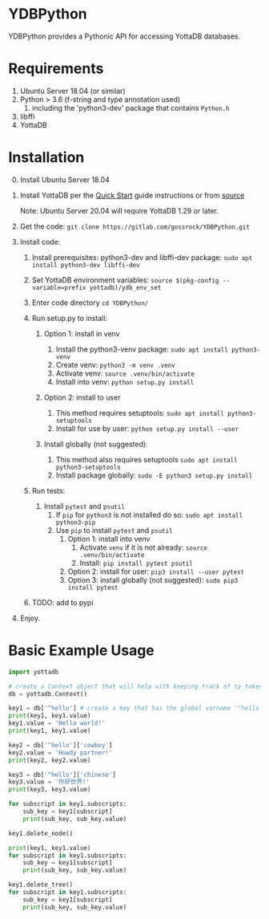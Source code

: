 # YDBPython

YDBPython provides a Pythonic API for accessing YottaDB databases.

# Requirements
1. Ubuntu Server 18.04 (or similar)
2. Python > 3.6 (f-string and type annotation used)
    1. including the 'python3-dev' package that contains `Python.h`
3. libffi
3. YottaDB

# Installation
0. Install Ubuntu Server 18.04

1. Install YottaDB per the [Quick Start](https://docs.yottadb.com/MultiLangProgGuide/MultiLangProgGuide.html#quick-start) guide instructions or from [source](https://gitlab.com/YottaDB/DB/YDB)

    Note: Ubuntu Server 20.04 will require YottaDB 1.29 or later. 

2. Get the code: `git clone https://gitlab.com/gossrock/YDBPython.git`
3. Install code:
    1. Install prerequisites: python3-dev and libffi-dev package: `sudo apt install python3-dev libffi-dev`

    2. Set YottaDB environment variables: `source $(pkg-config --variable=prefix yottadb)/ydb_env_set`
    
    3. Enter code directory `cd YDBPython/` 

    4. Run setup.py to install:
           
        1. Option 1: install in venv
            1. Install the python3-venv package: `sudo apt install python3-venv`
            2. Create venv: `python3 -m venv .venv`
            3. Activate venv: `source .venv/bin/activate`
            4. Install into venv: `python setup.py install`

        2. Option 2: install to user
            1. This method requires setuptools: `sudo apt install python3-setuptools`
            2. Install for use by user: `python setup.py install --user`
                        
        3. Install globally (not suggested):
            1. This method also requires setuptools `sudo apt install python3-setuptools`
            2. Install package globally: `sudo -E python3 setup.py install`
            
    5. Run tests:
        1. Install `pytest` and `psutil`
            1. If `pip` for `python3` is not installed do so: `sudo apt install python3-pip`
            2. Use `pip` to install `pytest` and `psutil`
                1. Option 1: install into venv
                    1. Activate `venv` if it is not already: `source .venv/bin/activate`
                    2. Install: `pip install pytest psutil`
                2. Option 2: install for user: `pip3 install --user pytest`
                3. Option 3: install globally (not suggested): `sudo pip3 install pytest`
                      
    5. TODO: add to pypi

5. Enjoy.

# Basic Example Usage

```python
import yottadb

# create a Context object that will help with keeping track of tp_tokens and other database related settings.
db = yottadb.Context() 

key1 = db['^hello'] # create a key that has the global varname '^hello'
print(key1, key1.value) 
key1.value = 'Hello world!'
print(key1, key1.value)

key2 = db['^hello']['cowboy']
key2.value = 'Howdy partner!'
print(key2, key2.value)

key3 = db['^hello']['chinese']
key3.value = '你好世界!'
print(key3, key3.value)

for subscript in key1.subscripts:
    sub_key = key1[subscript]
    print(sub_key, sub_key.value) 

key1.delete_node()

print(key1, key1.value)
for subscript in key1.subscripts:
    sub_key = key1[subscript]
    print(sub_key, sub_key.value)

key1.delete_tree()
for subscript in key1.subscripts:
    sub_key = key1[subscript]
    print(sub_key, sub_key.value)
```
